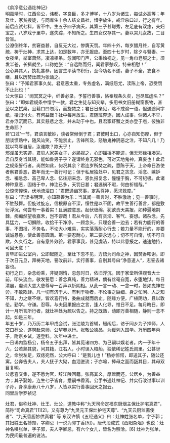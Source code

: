 《俞净意公遇灶神记》  
明嘉靖时，江西俞公，讳都，字良臣，多才博学，十八岁为诸生，每试必高等；年及壮，家贫授徒，与同庠生十余人结文昌社，惜字放生，戒淫杀口过，行之有年。前后应试七科，皆不中。生五子四子病夭，其第三子甚聪秀，左足底有双痣，夫妇宝之，八岁戏于里中，遂失踪，不知所之。生四女仅存其一。妻以哭儿女故，二目皆盲。  
公潦倒终年，贫窘益甚，自反无大过，惨膺天罚。年四十外，每岁腊月终，自写黄疏，祷于灶神，求其上达，如是数年，亦无报应。至四十七岁时，除夕与瞽妻、一女夜坐，举室萧然，凄凉相吊。忽闻叩门声，公秉烛视之，见一角巾皂服之士，须发半苍，长揖就坐，口称姓张：“自远路而归，闻君家愁叹，特来相慰！”  
公心异其人，执礼甚恭，因言生平读书积行，至今功名不遂，妻子不全，衣食不继，且以历焚灶疏为张诵之。  
张曰：“予知君家事久矣。君意恶太重，专务虚名，满纸怨尤，渎陈上帝，恐受罚不止此也！”  
公大惊曰：“闻冥冥之中，纤善必录。予誓行善事，恪奉规条久矣，岂尽属虚名？”  
张曰：“即如君规条中惜字一款，君之生徒与知交辈，多用书文旧册糊窗裹物，甚至以之拭桌，且藉口曰勿污，而旋焚之；君日日亲见，略不戒谕一语，但遇途间字纸，拾归付火，有何益哉？社中每月放生，君随班奔逐，因人成事，倘诸人不举，君亦浮沉而已，其实慈悲之念，并未动于中也。且君家虾蟹之类亦登于庖，彼独非生命耶？  
若‘口过’一节，君语言敏妙，谈者常倾倒于君；君彼时出口，心亦自知伤厚，但于朋谈惯熟中，随风讪笑，不能禁止，舌锋所及，怒触鬼神阴恶之注，不知凡几！乃犹以笃厚自居，汝谁欺？欺天乎！  
邪淫虽无实迹，君见人家美女子，必熟视之，心即摇摇不能遣，但无邪缘相凑耳。君自反身当其镜，能如鲁男子乎？遂谓终身无邪色，可对天地鬼神，真妄也！此君之规条誓行者。尚然如此，何况其余？君连岁所焚之疏，悉陈于天，上帝命日游使者察君善恶，数年而无一善行可记；但于私居独处中，见君之贪念、淫念、嫉妒念、褊急念、高己卑人念、忆往期来念、恩仇报复念，憧憧于胸，不可纪极。此诸种种意恶，固结于中，神注已多，天罚日甚；君逃祸不暇，何由祈福哉。”  
公惊愕惶悚，伏地流泪曰：“君既通幽冥事，定系尊神，愿求救度。”  
张曰：“君读书明理，亦知慕善为乐：当其闻一善言时，不胜激劝；见一善事时，不胜鼓舞。但旋过旋忘，信根原自不深，恒性是以不固，故平生善行善言，都是敷衍浮沉，何尝有一事着实！且满腔意恶。起伏缠绵，犹欲责天美报，如种遍地荆棘，痴痴然望收嘉禾，岂不谬哉！君从今后，凡有贪淫、客气、妄想。诸杂念，先具猛力，一切摒除，收拾干干净净，一顾念头，只理会善一边去；若有力能行的善事，不图报，不务名，不论大小难易，实实落落耐心行去；若力量不能行的，亦要诚诚恳恳，使此善意圆满。第一要忍耐心，第二要永远心；切不可自惰，切不可自欺，久久行之，自有意外效验。君家事我，甚见虔洁，特以此意报之，速速勉持，可回天意！”  
言毕即进公室内，公即起随之，至灶下忽不见，方悟为司命之神，因焚香叩谢。即于次日元旦，拜祷天地，誓改前非，实行善事，自别其号曰“净意道人”，志誓去诸妄也。  
初行之日，杂念纷乘，非疑则惰，忽忽时日，依旧浮沉。因于家堂所供观音大士前，叩头流血，敬发誓愿：善念真纯，善力精进，倘有丝毫自宽，永堕地狱。每日清晨，虔诵大慈大悲尊号一百声以祈阴相。从此一言一动、一念一时，皆如鬼神在旁，不敢欺肆。凡一切有济于人、有利于物者，不论事之巨细、身之忙闲、人之知不知，力之继不继，皆欢喜行持，委曲成就而后止。随缘方便，广植阴功，且以敦伦。勤学。守谦。忍辱。与夫因果报应之言，逢人化导，惟日不足。每月晦日，即计一月所言所行者，就灶神处为疏以告之。持之既熟，动即万善相随，静则一念不起。如是三年。  
年五十岁，乃万历二年甲戌会试，张江陵为首辅，辍闱后，访于同乡为子择师，人交口荐公，遂聘赴京师，公挈眷以行。张敬公德品，为缓列入国学。万历四年丙子，附京乡试，遂登科。次年中进士。  
一日谒内监杨公，杨令五子出拜，皆其觅诸四方、为己嗣以娱老者。内一子年十六，公若熟其貌，问其籍，江右人，小时误入粮船，独依稀记姓氏闾里。公甚讶之，命脱左足，双痣宛然，公大呼曰：“是我儿也！”杨亦惊愕，即送其子，随公还寓。公奔告夫人，夫人抚子大恸，血泪迸流；子亦啼，捧母之面而舐其目，其母双目复明。  
公悲喜交集，遂不愿为官，辞江陵回籍。张高其义，厚赠而还。公居乡，为善益力；其子娶媳，连生七子皆育，悉嗣书香焉。公手书遇灶神记、并实行改过事以训子孙，身享康寿八十八岁，人皆以实行善事回天之报云。  
同里后学罗祯记  


灶君，俗称灶神、灶王、灶公，道教中称“九天司命定福东厨烟主保灶护宅真君”，简称“司命真君”[1][2]，又有尊为“九灵元王保灶护宅天尊”、“九天云厨监斋使者”、“九天香厨妙供真君” 等
东汉许慎《五经通义》曰：灶神姓张名单，字子郭；其妇姓王名搏颊，字卿忌（一说为郭丁香[5]）。唐代段成式《酉阳杂俎》也说：灶神名唤张单，字子郭，夫人字卿忌，有六个女儿，皆名为察洽。[6]
灶神为张单，为民间最普遍的说法。
